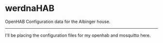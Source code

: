 werdnaHAB
=========

OpenHAB Configuration data for the Albinger house.

---
I'll be placing the configuration files for my openhab and mosquitto here.

